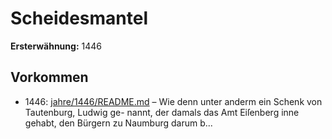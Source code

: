 # Scheidesmantel

**Ersterwähnung:** 1446

## Vorkommen
- 1446: [jahre/1446/README.md](../jahre/1446/README.md) – Wie denn
unter anderm ein Schenk von Tautenburg, Ludwig ge-
nannt, der damals das Amt Eiſenberg inne gehabt, den
Bürgern zu Naumburg darum b...
